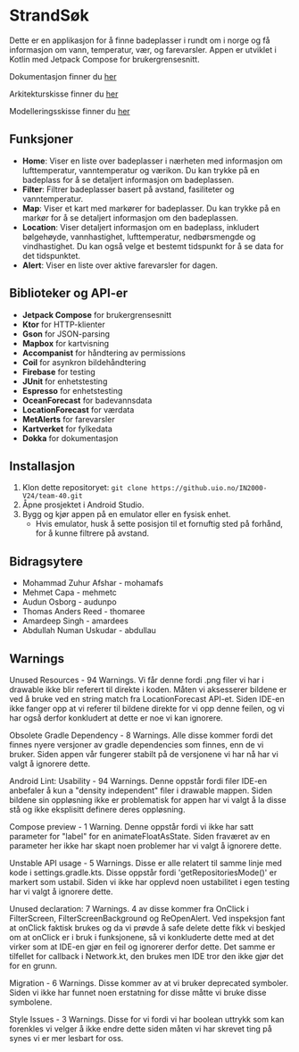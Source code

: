 ﻿# StrandSøk

Dette er en applikasjon for å finne badeplasser i rundt om i norge og få informasjon om vann, temperatur, vær, og farevarsler. Appen er utviklet i Kotlin med Jetpack Compose for brukergrensesnitt. 

Dokumentasjon finner du [her]()

Arkitekturskisse finner du [her]()

Modelleringsskisse finner du [her]()

## Funksjoner

- **Home**: Viser en liste over badeplasser i nærheten med informasjon om lufttemperatur, vanntemperatur og værikon. Du kan trykke på en badeplass for å se detaljert informasjon om badeplassen.
- **Filter**: Filtrer badeplasser basert på avstand, fasiliteter og vanntemperatur.
- **Map**: Viser et kart med markører for badeplasser. Du kan trykke på en markør for å se detaljert informasjon om den badeplassen.
- **Location**: Viser detaljert informasjon om en badeplass, inkludert bølgehøyde, vannhastighet, lufttemperatur, nedbørsmengde og vindhastighet. Du kan også velge et bestemt tidspunkt for å se data for det tidspunktet.
- **Alert**: Viser en liste over aktive farevarsler for dagen.

## Biblioteker og API-er

- **Jetpack Compose** for brukergrensesnitt
- **Ktor** for HTTP-klienter
- **Gson** for JSON-parsing
- **Mapbox** for kartvisning
- **Accompanist** for håndtering av permissions
- **Coil** for asynkron bildehåndtering
- **Firebase** for testing
- **JUnit** for enhetstesting
- **Espresso** for enhetstesting
- **OceanForecast** for badevannsdata
- **LocationForecast** for værdata
- **MetAlerts** for farevarsler
- **Kartverket** for fylkedata
- **Dokka** for dokumentasjon

## Installasjon

1. Klon dette repositoryet: `git clone https://github.uio.no/IN2000-V24/team-40.git`
2. Åpne prosjektet i Android Studio.
3. Bygg og kjør appen på en emulator eller en fysisk enhet.
    - Hvis emulator, husk å sette posisjon til et fornuftig sted på forhånd, for å kunne filtrere på avstand.

## Bidragsytere

- Mohammad Zuhur Afshar - mohamafs
- Mehmet Capa - mehmetc
- Audun Osborg - audunpo
- Thomas Anders Reed - thomaree
- Amardeep Singh - amardees
- Abdullah Numan Uskudar - abdullau

## Warnings

Unused Resources - 94 Warnings. Vi får denne fordi .png filer vi har i drawable ikke blir referert 
til direkte i koden. Måten vi aksesserer bildene er ved å bruke ved en string match fra LocationForecast
API-et. Siden IDE-en ikke fanger opp at vi referer til bildene direkte for vi opp denne feilen, og vi
har også derfor konkludert at dette er noe vi kan ignorere.

Obsolete Gradle Dependency - 8 Warnings. Alle disse kommer fordi det finnes nyere versjoner av gradle
dependencies som finnes, enn de vi bruker. Siden appen vår fungerer stabilt på de versjonene vi har
nå har vi valgt å ignorere dette. 

Android Lint: Usability - 94 Warnings. Denne oppstår fordi filer IDE-en anbefaler å kun a "density
independent" filer i drawable mappen. Siden bildene sin oppløsning ikke er problematisk for appen
har vi valgt å la disse stå og ikke eksplisitt definere deres oppløsning. 

Compose preview - 1 Warning. Denne oppstår fordi vi ikke har satt parameter for "label" for en
animateFloatAsState. Siden fraværet av en parameter her ikke har skapt noen problemer 
har vi valgt å ignorere dette.

Unstable API usage - 5 Warnings. Disse er alle relatert til samme linje med kode i settings.gradle.kts.
Disse oppstår fordi 'getRepositoriesMode()' er markert som ustabil. Siden vi ikke har opplevd noen
ustabilitet i egen testing har vi valgt å ignorere dette.

Unused declaration: 7 Warnings. 4 av disse kommer fra OnClick i FilterScreen, FilterScreenBackground og 
ReOpenAlert. Ved inspeksjon fant at onClick faktisk brukes og da vi prøvde å safe delete dette fikk vi beskjed om
at onClick er i bruk i funksjonene, så vi konkluderte dette med at det virker som at 
IDE-en gjør en feil og ignorerer derfor dette. Det samme er tilfellet for callback i Network.kt, den brukes
men IDE tror den ikke gjør det for en grunn.

Migration - 6 Warnings. Disse kommer av at vi bruker deprecated symboler. Siden vi ikke har funnet noen
erstatning for disse måtte vi bruke disse symbolene. 

Style Issues - 3 Warnings. Disse for vi fordi vi har boolean uttrykk som kan forenkles
vi velger å ikke endre dette siden måten vi har skrevet ting på synes vi er mer lesbart for
oss. 
